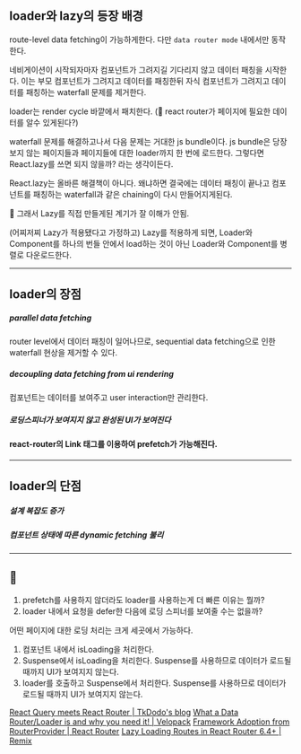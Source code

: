 ## loader와 lazy의 등장 배경

route-level data fetching이 가능하게한다. 다만 `data router mode` 내에서만 동작한다.

네비게이션이 시작되자마자 컴포넌트가 그려지길 기다리지 않고 데이터 패칭을 시작한다. 이는 부모 컴포넌트가 그려지고 데이터를 패칭한뒤 자식 컴포넌트가 그려지고 데이터를 패칭하는 waterfall 문제를 제거한다.

loader는 render cycle 바깥에서 패치한다. (🤔 react router가 페이지에 필요한 데이터를 알수 있게된다?)

waterfall 문제를 해결하고나서 다음 문제는 거대한 js bundle이다. js bundle은 당장 보지 않는 페이지들과 페이지들에 대한 loader까지 한 번에 로드한다. 그렇다면 React.lazy를 쓰면 되지 않을까? 라는 생각이든다.

React.lazy는 올바른 해결책이 아니다. 왜냐하면 결국에는 데이터 패칭이 끝나고 컴포넌트를 패칭하는 waterfall과 같은 chaining이 다시 만들어지게된다.

🤔 그래서 Lazy를 직접 만들게된 계기가 잘 이해가 안됨.

(어찌저찌 Lazy가 적용됐다고 가정하고) Lazy를 적용하게 되면, Loader와 Component를 하나의 번들 안에서 load하는 것이 아닌 Loader와 Component를 병렬로 다운로드한다.


****

## loader의 장점

##### parallel data fetching
router level에서 데이터 패칭이 일어나므로, sequential data fetching으로 인한 waterfall 현상을 제거할 수 있다.
##### decoupling data fetching from ui rendering
컴포넌트는 데이터를 보여주고 user interaction만 관리한다.
##### 로딩스피너가 보여지지 않고 완성된 UI가 보여진다

#### react-router의 Link 태그를 이용하여 prefetch가 가능해진다.

****

## loader의 단점

##### 설계 복잡도 증가

##### 컴포넌트 상태에 따른 dynamic fetching 불리

****

## 🤔

1. prefetch를 사용하지 않더라도 loader를 사용하는게 더 빠른 이유는 뭘까?
2. loader 내에서 요청을 defer한 다음에 로딩 스피너를 보여줄 수는 없을까?

어떤 페이지에 대한 로딩 처리는 크게 세곳에서 가능하다.

1. 컴포넌트 내에서 isLoading을 처리한다.
2. Suspense에서 isLoading을 처리한다. Suspense를 사용하므로 데이터가 로드될 때까지 UI가 보여지지 않는다.
3. loader를 호출하고 Suspense에서 처리한다. Suspense를 사용하므로 데이터가 로드될 때까지 UI가 보여지지 않는다.


[React Query meets React Router | TkDodo's blog](https://tkdodo.eu/blog/react-query-meets-react-router)
[What a Data Router/Loader is and why you need it! | Velopack](https://docs.velopack.io/blog/2024/05/24/seemless-router-preloading)
[Framework Adoption from RouterProvider | React Router](https://reactrouter.com/upgrading/router-provider#prerequisites)
[Lazy Loading Routes in React Router 6.4+ | Remix](https://remix.run/blog/lazy-loading-routes)